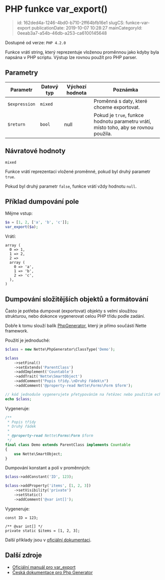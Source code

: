 PHP funkce var_export()
================================

> id: 162ded4a-1246-4bd0-b710-2ff64bfb16e1
> slugCS: funkce-var-export
> publicationDate: 2019-10-07 10:28:27
> mainCategoryId: 0eeab3a7-a54b-46db-a253-ca6100145648

Dostupné od verze: `PHP 4.2.0`

Funkce vrátí string, který reprezentuje vloženou proměnnou jako kdyby byla napsána v PHP scriptu. Výstup lze rovnou použít pro PHP parser.

Parametry
---------

| Parametr | Datový typ | Výchozí hodnota | Poznámka |
|----------|------------|-----------------|----------|
| `$expression` | `mixed` |  | Proměnná s daty, které chceme exportovat. |
| `$return` | `bool` | null | Pokud je `true`, funkce hodnotu parametru vrátí, místo toho, aby se rovnou použila. |

Návratové hodnoty
-----------------

`mixed`

Funkce vrátí reprezentaci vložené proměnné, pokud byl druhý parametr `true`.

Pokud byl druhý parametr `false`, funkce vrátí vždy hodnotu `null`.

Příklad dumpování pole
----------------------

Mějme vstup:

```php
$a = [1, 2, ['a', 'b', 'c']];
var_export($a);
```

Vrátí:

```
array (
  0 => 1,
  1 => 2,
  2 =>
  array (
    0 => 'a',
    1 => 'b',
    2 => 'c',
  ),
)
```

Dumpování složitějších objektů a formátování
--------------------------------------------

Často je potřeba dumpovat (exportovat) objekty s velmi sloužitou strukturou, nebo dokonce vygenerovat celou PHP třídu podle zadání.

Dobře k tomu slouží balík [PhpGenerator](https://github.com/nette/php-generator), který je přímo součástí Nette framework.

Použití je jednoduché:

```php
$class = new Nette\PhpGenerator\ClassType('Demo');

$class
    ->setFinal()
    ->setExtends('ParentClass')
    ->addImplement('Countable')
    ->addTrait('Nette\SmartObject')
    ->addComment("Popis třídy.\nDruhý řádek\n")
    ->addComment('@property-read Nette\Forms\Form $form');

// kód jednoduše vygenerujete přetypováním na řetězec nebo použitím echo:
echo $class;
```

Vygeneruje:

```php
/**
 * Popis třídy
 * Druhý řádek
 *
 * @property-read Nette\Forms\Form $form
 */
final class Demo extends ParentClass implements Countable
{
    use Nette\SmartObject;
}
```

Dumpování konstant a polí v proměnných:

```php
$class->addConstant('ID', 123);

$class->addProperty('items', [1, 2, 3])
    ->setVisibility('private')
    ->setStatic()
    ->addComment('@var int[]');
```

Vygeneruje:

```
const ID = 123;

/** @var int[] */
private static $items = [1, 2, 3];
```

Další příklady jsou v [oficiální dokumentaci](https://doc.nette.org/cs/3.0/php-generator).

Další zdroje
------------

- [Oficiální manuál pro var_export](https://php.net/manual/en/function.var-export.php)
- [Česká dokumentace pro Php Generator](https://doc.nette.org/cs/3.0/php-generator)
